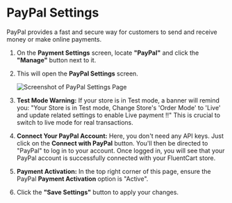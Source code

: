 # PayPal Settings

PayPal provides a fast and secure way for customers to send and receive money or make online payments.

1.  On the **Payment Settings** screen, locate **"PayPal"** and click the **"Manage"** button next to it.
2.  This will open the **PayPal Settings** screen.

    ![Screenshot of PayPal Settings Page](/images/payments-checkout/paypal-settings.webp)

3.  **Test Mode Warning:** If your store is in Test mode, a banner will remind you: "Your Store is in Test mode, Change Store's 'Order Mode' to 'Live' and update related settings to enable Live payment !!" This is crucial to switch to live mode for real transactions.
4.  **Connect Your PayPal Account:**
    Here, you don't need any API keys. Just click on the **Connect with PayPal** button. You'll then be directed to "PayPal" to log in to your account. Once logged in, you will see that your PayPal account is successfully connected with your FluentCart store.
5.  **Payment Activation:** In the top right corner of this page, ensure the PayPal **Payment Activation** option is "Active".
6.  Click the **"Save Settings"** button to apply your changes. 
